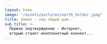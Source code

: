 ```yaml
---
layout: home
image: "/assets/pictures/earth_holder.jpeg"
title: Земля - наш общий дом. 
sub_title: >-
  Первое подтверждение - Интернет,
  вторым станет инопланетный коннект...
---
```

